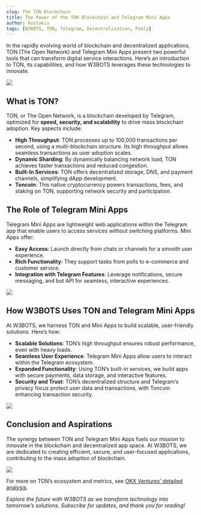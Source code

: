 ```yaml
---
slug: The TON Blockchain
title: The Power of the TON Blockchain and Telegram Mini Apps
author: kostakis
tags: [W3BOTS, TON, Telegram, Decentralization, Pooly]
---
```


In the rapidly evolving world of blockchain and decentralized applications, TON (The Open Network) and Telegram Mini Apps present two powerful tools that can transform digital service interactions. Here’s an introduction to TON, its capabilities, and how W3BOTS leverages these technologies to innovate.

![](https://miro.medium.com/v2/resize:fit:1310/format:webp/1*yTuHd5oIbnS8Wed4TetC9g.png) 

## What is TON?

TON, or The Open Network, is a blockchain developed by Telegram, optimized for **speed, security, and scalability** to drive mass blockchain adoption. Key aspects include:

- **High Throughput**: TON processes up to 100,000 transactions per second, using a multi-blockchain structure. Its high throughput allows seamless transactions as user adoption scales.
- **Dynamic Sharding**: By dynamically balancing network load, TON achieves faster transactions and reduced congestion.
- **Built-In Services**: TON offers decentralized storage, DNS, and payment channels, simplifying dApp development.
- **Toncoin**: This native cryptocurrency powers transactions, fees, and staking on TON, supporting network security and participation.

## The Role of Telegram Mini Apps

Telegram Mini Apps are lightweight web applications within the Telegram app that enable users to access services without switching platforms. Mini Apps offer:

- **Easy Access**: Launch directly from chats or channels for a smooth user experience.
- **Rich Functionality**: They support tasks from polls to e-commerce and customer service.
- **Integration with Telegram Features**: Leverage notifications, secure messaging, and bot API for seamless, interactive experiences.

![](https://cdn-images-1.medium.com/max/1600/1*0UrMllPPNOv4CYgHn7qgVw.gif)

## How W3BOTS Uses TON and Telegram Mini Apps

At W3BOTS, we harness TON and Mini Apps to build scalable, user-friendly solutions. Here’s how:

- **Scalable Solutions**: TON’s high throughput ensures robust performance, even with heavy loads.
- **Seamless User Experience**: Telegram Mini Apps allow users to interact within the Telegram ecosystem.
- **Expanded Functionality**: Using TON’s built-in services, we build apps with secure payments, data storage, and interactive features.
- **Security and Trust**: TON’s decentralized structure and Telegram’s privacy focus protect user data and transactions, with Toncoin enhancing transaction security.

![](https://miro.medium.com/v2/resize:fit:1400/format:webp/1*vAWWj05RCNS572o_FAOIgQ.png)

## Conclusion and Aspirations

The synergy between TON and Telegram Mini Apps fuels our mission to innovate in the blockchain and decentralized app space. At W3BOTS, we are dedicated to creating efficient, secure, and user-focused applications, contributing to the mass adoption of blockchain.

![](https://miro.medium.com/v2/resize:fit:1400/format:webp/1*laVSGHQYM0Ih57-WrO9hCA.png)

For more on TON’s ecosystem and metrics, see [OKX Ventures’ detailed analysis](https://okx.com/ventures).

*Explore the future with W3BOTS as we transform technology into tomorrow’s solutions. Subscribe for updates, and thank you for reading!*
